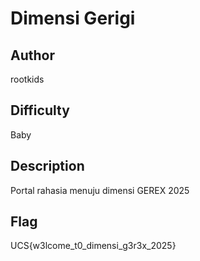 # Dimensi Gerigi

## Author

rootkids

## Difficulty

Baby

## Description

Portal rahasia menuju dimensi GEREX 2025

## Flag

UCS{w3lcome_t0_dimensi_g3r3x_2025}

